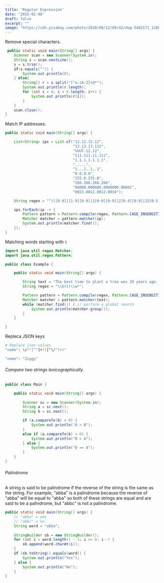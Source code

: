 ```yaml
---
title: 'Regular Expression'
date: "2015-02-08"
draft: false
excerpt: ""
image: "https://cdn.pixabay.com/photo/2020/08/12/09/42/dog-5482171_1280.jpg"
---
```


Remove special characters.

```java
 public static void main(String[] args) {
    Scanner scan = new Scanner(System.in);
    String s = scan.nextLine();
    s = s.trim();
    if(s.equals("")) {
        System.out.println(0);
    } else{
        String[] r = s.split("[^a-zA-Z]+@*");
        System.out.println(r.length);
        for (int i = 0; i < r.length; i++) {
            System.out.println(r[i]);
        }
    }
    scan.close();
}
```

Match IP addresses.

```java
public static void main(String[] args) {

    List<String> ips = List.of("12.12.12.12",
                               "13.13.13.112", 
                               "VUUT.12.12", 
                               "111.111.11.111", 
                               "1.1.1.1.1.1.1", 
                               ".....",
                               "1...1..1..1", 
                               "0.0.0.0",
                               "255.0.255.0", 
                               "266.266.266.266", 
                               "00000.000000.0000000.00001",
                               "0023.0012.0012.0034");

    String regex = "^(([0-9]|[1-9][0-9]|1[0-9][0-9]|2[0-4][0-9]|25[0-5])(\\.(?!$)|$)){4}$";

    ips.forEach(ip -> {
        Pattern pattern = Pattern.compile(regex, Pattern.CASE_INSENSITIVE);
        Matcher matcher = pattern.matcher(ip);
        System.out.println(matcher.find());
    });
}
```

Matching words starting with `t`

```java
import java.util.regex.Matcher;
import java.util.regex.Pattern;

public class Example {

    public static void main(String[] args) {

        String text = "The best time to plant a tree was 20 years ago. The second best time is now.";
        String regex = "\\b(t)\\w*";

        Pattern pattern = Pattern.compile(regex, Pattern.CASE_INSENSITIVE);
        Matcher matcher = pattern.matcher(text);
        while (matcher.find()) { // perform a global search
            System.out.println(matcher.group());
        }
    }

}
```

Repleca JSON keys

```bash
# Replace json values
"name": \s*"[^"]+?([^\/"]+)"

"name": "Ziggy"
```

###### Compare two strings lexicographically.

```java
public class Main {

    public static void main(String[] args) {
      
        Scanner sc = new Scanner(System.in);
        String a = sc.next();
        String b = sc.next();

        if (a.compareTo(b) > 0) {
            System.out.println("A > B");
        }
        else if (a.compareTo(b) < 0) {
            System.out.println("B > A");
        } else {
            System.out.println("B == A");
        }
    }
}
```

###### Palindrome

A string is said to be palindrome if the reverse of the string is the same as the string. For example, "abba" is a palindrome because the reverse of "abba" will be equal to "abba" so both of these strings are equal and are said to be a palindrome, but "abbc" is not a palindrome.

```java
public static void main(String[] args) {
    // "abba" = yes
    // "abbc" = no
    String word = "abba";
    
    StringBuilder sb = new StringBuilder();
    for (int i = word.length() - 1; i >= 0; i--) {
        sb.append(word.charAt(i));
    }
    if (sb.toString().equals(word)) {
        System.out.println("Yes");
    } else {
        System.out.println("No");
    }
}
```
